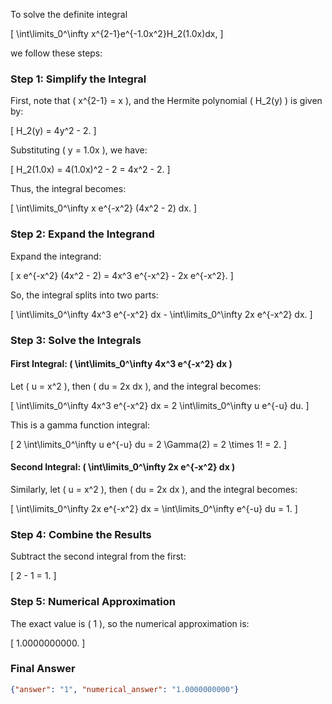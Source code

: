 To solve the definite integral 

\[
\int\limits_0^\infty x^{2-1}e^{-1.0x^2}H_2(1.0x)dx,
\]

we follow these steps:

### Step 1: Simplify the Integral
First, note that \( x^{2-1} = x \), and the Hermite polynomial \( H_2(y) \) is given by:

\[
H_2(y) = 4y^2 - 2.
\]

Substituting \( y = 1.0x \), we have:

\[
H_2(1.0x) = 4(1.0x)^2 - 2 = 4x^2 - 2.
\]

Thus, the integral becomes:

\[
\int\limits_0^\infty x e^{-x^2} (4x^2 - 2) dx.
\]

### Step 2: Expand the Integrand
Expand the integrand:

\[
x e^{-x^2} (4x^2 - 2) = 4x^3 e^{-x^2} - 2x e^{-x^2}.
\]

So, the integral splits into two parts:

\[
\int\limits_0^\infty 4x^3 e^{-x^2} dx - \int\limits_0^\infty 2x e^{-x^2} dx.
\]

### Step 3: Solve the Integrals
#### First Integral: \( \int\limits_0^\infty 4x^3 e^{-x^2} dx \)
Let \( u = x^2 \), then \( du = 2x dx \), and the integral becomes:

\[
\int\limits_0^\infty 4x^3 e^{-x^2} dx = 2 \int\limits_0^\infty u e^{-u} du.
\]

This is a gamma function integral:

\[
2 \int\limits_0^\infty u e^{-u} du = 2 \Gamma(2) = 2 \times 1! = 2.
\]

#### Second Integral: \( \int\limits_0^\infty 2x e^{-x^2} dx \)
Similarly, let \( u = x^2 \), then \( du = 2x dx \), and the integral becomes:

\[
\int\limits_0^\infty 2x e^{-x^2} dx = \int\limits_0^\infty e^{-u} du = 1.
\]

### Step 4: Combine the Results
Subtract the second integral from the first:

\[
2 - 1 = 1.
\]

### Step 5: Numerical Approximation
The exact value is \( 1 \), so the numerical approximation is:

\[
1.0000000000.
\]

### Final Answer
```json
{"answer": "1", "numerical_answer": "1.0000000000"}
```